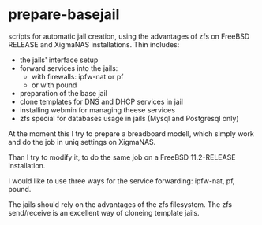 # prepare-basejail
scripts for automatic jail creation, using the advantages of zfs
on FreeBSD RELEASE and XigmaNAS installations.
Thin includes:
- the jails' interface setup
- forward services into the jails:
  - with firewalls: ipfw-nat or pf
  - or with pound
 - preparation of the base jail
 - clone templates for DNS and DHCP services in jail
 - installing webmin for managing theese services
 - zfs special for databases usage in jails (Mysql and Postgresql only)

At the moment this I try to prepare a breadboard modell, which simply work and do the job in uniq settings on XigmaNAS.

Than I try to modify it, to do the same job on a FreeBSD 11.2-RELEASE installation.

I would like to use three ways for the service forwarding: ipfw-nat, pf, pound.

The jails should rely on the advantages of the zfs filesystem.
The zfs send/receive is an excellent way of cloneing template jails.
